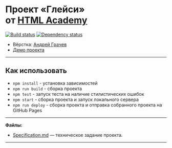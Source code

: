 # Проект «Глейси» от [HTML Academy](https://htmlacademy.ru/)
[![Build status][travis-image]][travis-url] [![Dependency status][dependency-image]][dependency-url]

* Вёрстка: [Андрей Грачев](https://github.com/andreysgra/)
* [Демо проекта](https://andreysgra.github.io/gllacy/)

---

## Как использовать

* `npm install` - установка зависимостей
* `npm run build` - сборка проекта
* `npm test` - запуск теста на наличие стилистических ошибок
* `npm start` - сборка проекта и запуск локального сервера
* `npm run deploy` - сборка проекта и отправка собранного проекта на GitHub Pages

---

**Файлы:**

- [Specification.md](Specification.md) — техническое задание проекта.

---

[travis-image]: https://travis-ci.org/andreysgra/gllacy.svg?branch=master
[travis-url]: https://travis-ci.org/andreysgra/gllacy
[dependency-image]: https://david-dm.org/andreysgra/gllacy/dev-status.svg?style=flat-square
[dependency-url]: https://david-dm.org/andreysgra/gllacy?type=dev
